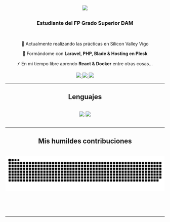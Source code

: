 <h1 align="center">
    <img src="https://readme-typing-svg.herokuapp.com/?font=Righteous&size=35&center=true&vCenter=true&width=500&height=70&duration=4000&lines=Hey!+👋;+Soy+Héctor...+el+DAMnificado!;" />

<h3 align="center">Estudiante del FP Grado Superior DAM</h3>

<br/>

<div align="center">
 
 🔭 Actualmente realizando las prácticas en Silicon Valley Vigo
 
 🌱 Formándome con **Laravel, PHP, Blade & Hosting en Plesk**

⚡ En mi tiempo libre aprendo **React & Docker** entre otras cosas...

 </div>
 
<div align="center"> 
  <a href="mailto:pedro.sales.muniz@gmail.com">
    <img src="https://img.shields.io/badge/Gmail-333333?style=for-the-badge&logo=gmail&logoColor=red" />
  </a>
  <a href="https://linkedin.com/in/pedro-sales-muniz" target="_blank">
    <img src="https://img.shields.io/badge/LinkedIn-0077B5?style=for-the-badge&logo=linkedin&logoColor=white" target="_blank" />
  </a>
  <a href="https://salesp07.github.io" target="_blank">
     <img src="https://img.shields.io/badge/Portfolio-FF5722?style=for-the-badge&logo=todoist&logoColor=white" target="_blank" /> <!-- sqlite, safari, google-chrome are other good icon options -->
  </a>
</div>

 <hr/>
 
<h2 align="center">Lenguajes</h2>
<br/>
<div align="center">
    <img src="https://skillicons.dev/icons?i=react,bootstrap,html,css,github,figma,git" />
    <img src="https://skillicons.dev/icons?i=nodejs,python,javascript,django,hibernate,java,nextjs,mysql" /><br>
</div>

<br/>
<hr/>

<div align="center">
  <h2>Mis humildes contribuciones</h2>
  <br>
  <img alt="snake eating my contributions" src="https://raw.githubusercontent.com/salesp07/salesp07/output/github-contribution-grid-snake.svg" />
  
  <br/><br/><br/>
</div>

<hr/>

